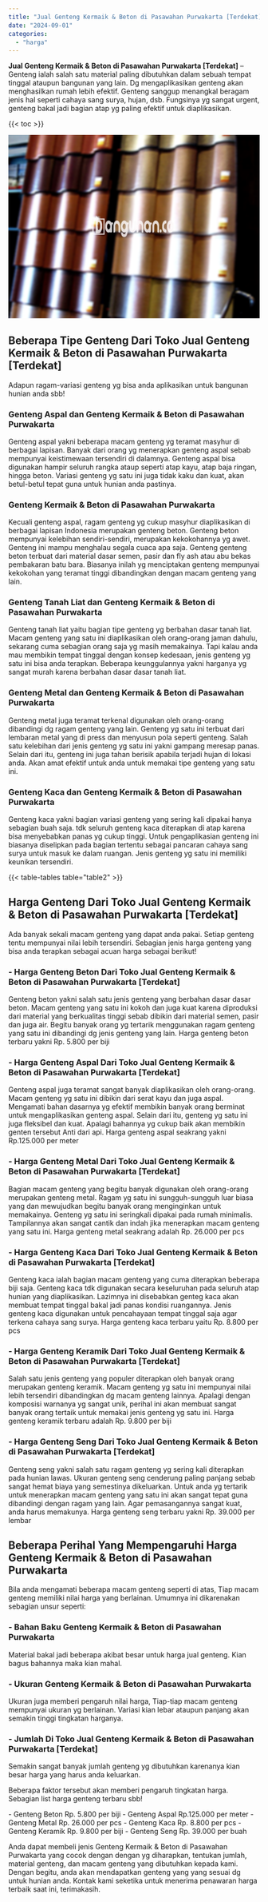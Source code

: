 ```yaml
---
title: "Jual Genteng Kermaik & Beton di Pasawahan Purwakarta [Terdekat]"
date: "2024-09-01"
categories: 
  - "harga"
---
```


**Jual Genteng Kermaik & Beton di Pasawahan Purwakarta \[Terdekat\]** – Genteng ialah salah satu material paling dibutuhkan dalam sebuah tempat tinggal ataupun bangunan yang lain. Dg mengaplikasikan genteng akan menghasilkan rumah lebih efektif. Genteng sanggup menangkal beragam jenis hal seperti cahaya sang surya, hujan, dsb. Fungsinya yg sangat urgent, genteng bakal jadi bagian atap yg paling efektif untuk diaplikasikan.

{{< toc >}}

![Jual Genteng Kermaik & Beton di Pasawahan Purwakarta [Terdekat]](/images/genteng-minimalis-murah14.png)

## Beberapa Tipe Genteng Dari Toko Jual Genteng Kermaik & Beton di Pasawahan Purwakarta \[Terdekat\]

Adapun ragam-variasi genteng yg bisa anda aplikasikan untuk bangunan hunian anda sbb!

### Genteng Aspal dan Genteng Kermaik & Beton di Pasawahan Purwakarta

Genteng aspal yakni beberapa macam genteng yg teramat masyhur di berbagai lapisan. Banyak dari orang yg menerapkan genteng aspal sebab mempunyai keistimewaan tersendiri di dalamnya. Genteng aspal bisa digunakan hampir seluruh rangka ataup seperti atap kayu, atap baja ringan, hingga beton. Variasi genteng yg satu ini juga tidak kaku dan kuat, akan betul-betul tepat guna untuk hunian anda pastinya.

### Genteng Kermaik & Beton di Pasawahan Purwakarta

Kecuali genteng aspal, ragam genteng yg cukup masyhur diaplikasikan di berbagai lapisan Indonesia merupakan genteng beton. Genteng beton mempunyai kelebihan sendiri-sendiri, merupakan kekokohannya yg awet. Genteng ini mampu menghalau segala cuaca apa saja. Genteng genteng beton terbuat dari material dasar semen, pasir dan fly ash atau abu bekas pembakaran batu bara. Biasanya inilah yg menciptakan genteng mempunyai kekokohan yang teramat tinggi dibandingkan dengan macam genteng yang lain.

### Genteng Tanah Liat dan Genteng Kermaik & Beton di Pasawahan Purwakarta

Genteng tanah liat yaitu bagian tipe genteng yg berbahan dasar tanah liat. Macam genteng yang satu ini diaplikasikan oleh orang-orang jaman dahulu, sekarang cuma sebagian orang saja yg masih memakainya. Tapi kalau anda mau membikin tempat tinggal dengan konsep kedesaan, jenis genteng yg satu ini bisa anda terapkan. Beberapa keunggulannya yakni harganya yg sangat murah karena berbahan dasar dasar tanah liat.

### Genteng Metal dan Genteng Kermaik & Beton di Pasawahan Purwakarta

Genteng metal juga teramat terkenal digunakan oleh orang-orang dibandingi dg ragam genteng yang lain. Genteng yg satu ini terbuat dari lembaran metal yang di press dan menyusun pola seperti genteng. Salah satu kelebihan dari jenis genteng yg satu ini yakni gampang meresap panas. Selain dari itu, genteng ini juga tahan berisik apabila terjadi hujan di lokasi anda. Akan amat efektif untuk anda untuk memakai tipe genteng yang satu ini.

### Genteng Kaca dan Genteng Kermaik & Beton di Pasawahan Purwakarta

Genteng kaca yakni bagian variasi genteng yang sering kali dipakai hanya sebagian buah saja. tdk seluruh genteng kaca diterapkan di atap karena bisa menyebabkan panas yg cukup tinggi. Untuk pengaplikasian genteng ini biasanya diselipkan pada bagian tertentu sebagai pancaran cahaya sang surya untuk masuk ke dalam ruangan. Jenis genteng yg satu ini memiliki keunikan tersendiri.

{{< table-tables table="table2" >}}

## Harga Genteng Dari Toko Jual Genteng Kermaik & Beton di Pasawahan Purwakarta \[Terdekat\]

Ada banyak sekali macam genteng yang dapat anda pakai. Setiap genteng tentu mempunyai nilai lebih tersendiri. Sebagian jenis harga genteng yang bisa anda terapkan sebagai acuan harga sebagai berikut!

### \- Harga Genteng Beton Dari Toko Jual Genteng Kermaik & Beton di Pasawahan Purwakarta \[Terdekat\]

Genteng beton yakni salah satu jenis genteng yang berbahan dasar dasar beton. Macam genteng yang satu ini kokoh dan juga kuat karena diproduksi dari material yang berkualitas tinggi sebab dibikin dari material semen, pasir dan juga air. Begitu banyak orang yg tertarik menggunakan ragam genteng yang satu ini dibandingi dg jenis genteng yang lain. Harga genteng beton terbaru yakni Rp. 5.800 per biji

### \- Harga Genteng Aspal Dari Toko Jual Genteng Kermaik & Beton di Pasawahan Purwakarta \[Terdekat\]

Genteng aspal juga teramat sangat banyak diaplikasikan oleh orang-orang. Macam genteng yg satu ini dibikin dari serat kayu dan juga aspal. Mengamati bahan dasarnya yg efektif membikin banyak orang berminat untuk mengaplikasikan genteng aspal. Selain dari itu, genteng yg satu ini juga fleksibel dan kuat. Apalagi bahannya yg cukup baik akan membikin genten tersebut Anti dari api. Harga genteng aspal seakrang yakni Rp.125.000 per meter

### \- Harga Genteng Metal Dari Toko Jual Genteng Kermaik & Beton di Pasawahan Purwakarta \[Terdekat\]

Bagian macam genteng yang begitu banyak digunakan oleh orang-orang merupakan genteng metal. Ragam yg satu ini sungguh-sungguh luar biasa yang dan mewujudkan begitu banyak orang menginginkan untuk memakainya. Genteng yg satu ini seringkali dipakai pada rumah minimalis. Tampilannya akan sangat cantik dan indah jika menerapkan macam genteng yang satu ini. Harga genteng metal seakrang adalah Rp. 26.000 per pcs

### \- Harga Genteng Kaca Dari Toko Jual Genteng Kermaik & Beton di Pasawahan Purwakarta \[Terdekat\]

Genteng kaca ialah bagian macam genteng yang cuma diterapkan beberapa biji saja. Genteng kaca tdk digunakan secara keseluruhan pada seluruh atap hunian yang diaplikasikan. Lazimnya ini disebabkan genteg kaca akan membuat tempat tinggal bakal jadi panas kondisi ruangannya. Jenis genteng kaca digunakan untuk pencahayaan tempat tinggal saja agar terkena cahaya sang surya. Harga genteng kaca terbaru yaitu Rp. 8.800 per pcs

### \- Harga Genteng Keramik Dari Toko Jual Genteng Kermaik & Beton di Pasawahan Purwakarta \[Terdekat\]

Salah satu jenis genteng yang populer diterapkan oleh banyak orang merupakan genteng keramik. Macam genteng yg satu ini mempunyai nilai lebih tersendiri dibandingkan dg macam genteng lainnya. Apalagi dengan komposisi warnanya yg sangat unik, perihal ini akan membuat sangat banyak orang tertaik untuk memakai jenis genteng yg satu ini. Harga genteng keramik terbaru adalah Rp. 9.800 per biji

### \- Harga Genteng Seng Dari Toko Jual Genteng Kermaik & Beton di Pasawahan Purwakarta \[Terdekat\]

Genteng seng yakni salah satu ragam genteng yg sering kali diterapkan pada hunian lawas. Ukuran genteng seng cenderung paling panjang sebab sangat hemat biaya yang semestinya dikeluarkan. Untuk anda yg tertarik untuk menerapkan macam genteng yang satu ini akan sangat tepat guna dibandingi dengan ragam yang lain. Agar pemasangannya sangat kuat, anda harus memakunya. Harga genteng seng terbaru yakni Rp. 39.000 per lembar

## Beberapa Perihal Yang Mempengaruhi Harga Genteng Kermaik & Beton di Pasawahan Purwakarta

Bila anda mengamati beberapa macam genteng seperti di atas, Tiap macam genteng memiliki nilai harga yang berlainan. Umumnya ini dikarenakan sebagian unsur seperti:

### \- Bahan Baku Genteng Kermaik & Beton di Pasawahan Purwakarta

Material bakal jadi beberapa akibat besar untuk harga jual genteng. Kian bagus bahannya maka kian mahal.

### \- Ukuran Genteng Kermaik & Beton di Pasawahan Purwakarta

Ukuran juga memberi pengaruh nilai harga, Tiap-tiap macam genteng mempunyai ukuran yg berlainan. Variasi kian lebar ataupun panjang akan semakin tinggi tingkatan harganya.

### \- Jumlah Di Toko Jual Genteng Kermaik & Beton di Pasawahan Purwakarta \[Terdekat\]

Semakin sangat banyak jumlah genteng yg dibutuhkan karenanya kian besar harga yang harus anda keluarkan.

Beberapa faktor tersebut akan memberi pengaruh tingkatan harga. Sebagian list harga genteng terbaru sbb!

\- Genteng Beton Rp. 5.800 per biji - Genteng Aspal Rp.125.000 per meter - Genteng Metal Rp. 26.000 per pcs - Genteng Kaca Rp. 8.800 per pcs - Genteng Keramik Rp. 9.800 per biji - Genteng Seng Rp. 39.000 per buah

Anda dapat membeli jenis Genteng Kermaik & Beton di Pasawahan Purwakarta yang cocok dengan dengan yg diharapkan, tentukan jumlah, material genteng, dan macam genteng yang dibutuhkan kepada kami. Dengan begitu, anda akan mendapatkan genteng yang yang sesuai dg untuk hunian anda. Kontak kami seketika untuk menerima penawaran harga terbaik saat ini, terimakasih.
